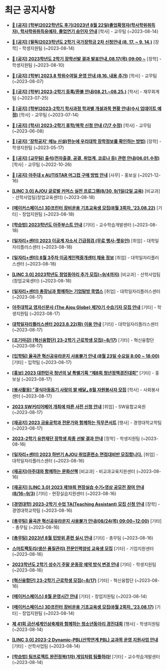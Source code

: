 # 최근 공지사항

* **[📌 [공지] [학부]2022학년도 후기(2023년 8월 22일)졸업확정자(학사학위취득자), 학사학위취득유예자, 졸업연기 승인자 안내](http://ajou.ac.kr/kr/ajou/notice.do?mode=view&amp;articleNo=220071&amp;article.offset=0&amp;articleLimit=30)**
 [학사] - 교무팀 (~2023-08-14)

* **[📌 [공지] [필독]2023학년도 2학기 국가장학금 2차 신청안내 (8. 17. ~ 9. 14.)](http://ajou.ac.kr/kr/ajou/notice.do?mode=view&amp;articleNo=220054&amp;article.offset=0&amp;articleLimit=30)**
 [장학] - 학생지원팀 (~2023-08-14)

* **[📌 [공지] 2023학년도 2학기 장학선발 결과 발표안내_08.17(목) 09:00 ~](http://ajou.ac.kr/kr/ajou/notice.do?mode=view&amp;articleNo=219971&amp;article.offset=0&amp;articleLimit=30)**
 [장학] - 학생지원팀 (~2023-08-10)

* **[📌 [공지] [학부] 2023.8 학위수여일 운영 안내 (8.16. 내용 추가)](http://ajou.ac.kr/kr/ajou/notice.do?mode=view&amp;articleNo=219847&amp;article.offset=0&amp;articleLimit=30)**
 [학사] - 교무팀 (~2023-08-07)

* **[📌 [공지] [학부] 2023-2학기 등록/환불 안내(08.21.~08.25.)](http://ajou.ac.kr/kr/ajou/notice.do?mode=view&amp;articleNo=219379&amp;article.offset=0&amp;articleLimit=30)**
 [학사] - 재무회계팀 (~2023-07-25)

* **[📌 [공지] [학부]2023-2학기 학사과정 학과별 개설과목 현황 안내(수시 업데이트 예정)](http://ajou.ac.kr/kr/ajou/notice.do?mode=view&amp;articleNo=219065&amp;article.offset=0&amp;articleLimit=30)**
 [학사] - 교무팀 (~2023-07-14)

* **[📌 [공지] [학사] 2023-2학기 휴학/복학 신청 안내 (7/7 수정)](http://ajou.ac.kr/kr/ajou/notice.do?mode=view&amp;articleNo=215587&amp;article.offset=0&amp;articleLimit=30)**
 [학사] - 교무팀 (~2023-06-08)

* **[📌 [공지] &#x27;장학공지&#x27; 메뉴 신설(한눈에 우리대학 장학정보를 확인하는 방법)](http://ajou.ac.kr/kr/ajou/notice.do?mode=view&amp;articleNo=214764&amp;article.offset=0&amp;articleLimit=30)**
 [장학] - 학생지원팀 (~2023-05-17)

* **[📌 [공지] [교무팀] 출석(전자출결, 공결, 취업계, 코로나 등) 관련 안내(06.01.수정)](http://ajou.ac.kr/kr/ajou/notice.do?mode=view&amp;articleNo=205552&amp;article.offset=0&amp;articleLimit=30)**
 [학사] - 교무팀 (~2022-10-26)

* **[📌 [공지] 아주대 x AUTISTAR 머그컵 구매 방법 안내](http://ajou.ac.kr/kr/ajou/notice.do?mode=view&amp;articleNo=147976&amp;article.offset=0&amp;articleLimit=30)**
 [사무] - 홍보실 (~2021-12-16)

* **[[LINC 3.0] AJOU 글로벌 커머스 실전 프로그램(8/30, 9/1일(2일 교육)](http://ajou.ac.kr/kr/ajou/notice.do?mode=view&amp;articleNo=220193&amp;article.offset=0&amp;articleLimit=30)**
 [비교과] - 산학사업팀(창업교육센터) (~2023-08-18)

* **[[메이커스페이스] 3D프린터 장비운용 기초교육생 모집(8월 3회차_&#x27;23.08.22)](http://ajou.ac.kr/kr/ajou/notice.do?mode=view&amp;articleNo=220190&amp;article.offset=0&amp;articleLimit=30)**
 [기타] - 창업지원팀 (~2023-08-18)

* **[[학습법] 2023학년도 아주부스트 안내](http://ajou.ac.kr/kr/ajou/notice.do?mode=view&amp;articleNo=220188&amp;article.offset=0&amp;articleLimit=30)**
 [기타] - 교수학습개발센터 (~2023-08-18)

* **[[일자리+센터] 2023 이공계 자소서 긴급점검 (무료 행사-렛유인)](http://ajou.ac.kr/kr/ajou/notice.do?mode=view&amp;articleNo=220177&amp;article.offset=0&amp;articleLimit=30)**
 [취업] - 대학일자리플러스센터 (~2023-08-18)

* **[[일자리+센터] 8월 3주차 이공계인력중개센터 채용 정보](http://ajou.ac.kr/kr/ajou/notice.do?mode=view&amp;articleNo=220176&amp;article.offset=0&amp;articleLimit=30)**
 [취업] - 대학일자리플러스센터 (~2023-08-18)

* **[[LINC 3.0] 2023학년도 창업동아리 추가 모집(~9/4까지)](http://ajou.ac.kr/kr/ajou/notice.do?mode=view&amp;articleNo=220175&amp;article.offset=0&amp;articleLimit=30)**
 [비교과] - 산학사업팀(창업교육센터) (~2023-08-18)

* **[[일자리+센터] 총장님과 함께하는 기업탐방 쿡앱스](http://ajou.ac.kr/kr/ajou/notice.do?mode=view&amp;articleNo=220170&amp;article.offset=0&amp;articleLimit=30)**
 [취업] - 대학일자리플러스센터 (~2023-08-17)

* **[아주대학교 영자신문사 (The Ajou Globe) 제70기 수습기자 모집 안내](http://ajou.ac.kr/kr/ajou/notice.do?mode=view&amp;articleNo=220166&amp;article.offset=0&amp;articleLimit=30)**
 [기타] - 학생지원팀 (~2023-08-17)

* **[대학일자리플러스센터 2023.8.22(화) 이용 안내](http://ajou.ac.kr/kr/ajou/notice.do?mode=view&amp;articleNo=220164&amp;article.offset=0&amp;articleLimit=30)**
 [기타] - 대학일자리플러스센터 (~2023-08-17)

* **[[조기마감] [혁신융합단] 23-2학기 근로학생 모집(~8/17)](http://ajou.ac.kr/kr/ajou/notice.do?mode=view&amp;articleNo=220163&amp;article.offset=0&amp;articleLimit=30)**
 [기타] - 혁신융합단 (~2023-08-17)

* **[[입학팀] 율곡관 혁신공유라운지 사용불가 안내 (8월 23일 수요일 8:00 ~ 18:00)](http://ajou.ac.kr/kr/ajou/notice.do?mode=view&amp;articleNo=220161&amp;article.offset=0&amp;articleLimit=30)**
 [기타] - 입학팀 (~2023-08-17)

* **[[홍보] 2023 대한민국 청년의 날 특별기획 “제8회 청년정책경진대회”](http://ajou.ac.kr/kr/ajou/notice.do?mode=view&amp;articleNo=220154&amp;article.offset=0&amp;articleLimit=30)**
 [기타] - 홍보실 (~2023-08-17)

* **[[봉사활동] ⌜결식아동돕기 사랑의 쌀 배달⌟ 8월 자원봉사자 모집](http://ajou.ac.kr/kr/ajou/notice.do?mode=view&amp;articleNo=220151&amp;article.offset=0&amp;articleLimit=30)**
 [학사] - 사회봉사센터 (~2023-08-17)

* **[2023 SW커리어페어 개최에 따른 사전 신청 안내](http://ajou.ac.kr/kr/ajou/notice.do?mode=view&amp;articleNo=220145&amp;article.offset=0&amp;articleLimit=30)**
 [취업] - SW융합교육원 (~2023-08-17)

* **[[재공지] 2023 금융공학과 전문가와 함께하는 직무콘서트](http://ajou.ac.kr/kr/ajou/notice.do?mode=view&amp;articleNo=220138&amp;article.offset=0&amp;articleLimit=30)**
 [행사] - 경영대학교학팀 (~2023-08-17)

* **[2023-2학기 유한재단 장학생 최종 선발 결과 안내](http://ajou.ac.kr/kr/ajou/notice.do?mode=view&amp;articleNo=220131&amp;article.offset=0&amp;articleLimit=30)**
 [장학] - 학생지원팀 (~2023-08-16)

* **[[일자리+센터] 2023 하반기 AJOU 취업훈련소 면접대비반 모집합니다.](http://ajou.ac.kr/kr/ajou/notice.do?mode=view&amp;articleNo=220120&amp;article.offset=0&amp;articleLimit=30)**
 [취업] - 대학일자리플러스센터 (~2023-08-16)

* **[(재공지)아주대와 함께하는 문화산책](http://ajou.ac.kr/kr/ajou/notice.do?mode=view&amp;articleNo=220117&amp;article.offset=0&amp;articleLimit=30)**
 [비교과] - 비교과교육지원센터 (~2023-08-16)

* **[[재공지] [LINC 3.0] 2023 제19회 현장실습 수기•영상 공모전 참여 안내(8/16~9/3)](http://ajou.ac.kr/kr/ajou/notice.do?mode=view&amp;articleNo=220111&amp;article.offset=0&amp;articleLimit=30)**
 [기타] - 현장실습지원센터 (~2023-08-16)

* **[[경영대학] 2023-2학기 수업 TA(Teaching Assistant) 모집 신청 안내](http://ajou.ac.kr/kr/ajou/notice.do?mode=view&amp;articleNo=220110&amp;article.offset=0&amp;articleLimit=30)**
 [장학] - 경영대학교학팀 (~2023-08-16)

* **[[총무팀] 율곡관 혁신공유라운지 사용불가 안내(08/24(목) 09:00~12:00)](http://ajou.ac.kr/kr/ajou/notice.do?mode=view&amp;articleNo=220105&amp;article.offset=0&amp;articleLimit=30)**
 [기타] - 총무팀 (~2023-08-16)

* **[[총무팀] 2023년 8월 민방위 훈련 실시 안내](http://ajou.ac.kr/kr/ajou/notice.do?mode=view&amp;articleNo=220103&amp;article.offset=0&amp;articleLimit=30)**
 [기타] - 총무팀 (~2023-08-16)

* **[스마트팩토리(생산·품질관리) 전문인력양성 교육생 모집](http://ajou.ac.kr/kr/ajou/notice.do?mode=view&amp;articleNo=220100&amp;article.offset=0&amp;articleLimit=30)**
 [기타] - 기업지원센터 (~2023-08-16)

* **[2023학년도 2학기 성수기 주말 운동장 예약 방식 변경 안내](http://ajou.ac.kr/kr/ajou/notice.do?mode=view&amp;articleNo=220096&amp;article.offset=0&amp;articleLimit=30)**
 [기타] - 학생지원팀 (~2023-08-16)

* **[[혁신융합단] 23-2학기 근로학생 모집(~8/17)](http://ajou.ac.kr/kr/ajou/notice.do?mode=view&amp;articleNo=220089&amp;article.offset=0&amp;articleLimit=30)**
 [기타] - 혁신융합단 (~2023-08-16)

* **[[메이커스페이스] 8월 운영시간 안내](http://ajou.ac.kr/kr/ajou/notice.do?mode=view&amp;articleNo=220083&amp;article.offset=0&amp;articleLimit=30)**
 [기타] - 창업지원팀 (~2023-08-14)

* **[[메이커스페이스] 3D프린터 장비운용 기초교육생 모집(8월 2회차_&#x27;23.08.17)](http://ajou.ac.kr/kr/ajou/notice.do?mode=view&amp;articleNo=220075&amp;article.offset=0&amp;articleLimit=30)**
 [기타] - 창업지원팀 (~2023-08-14)

* **[제 41회 금산세계인삼축제와 함께하는 청소년동아리 경진대회](http://ajou.ac.kr/kr/ajou/notice.do?mode=view&amp;articleNo=220074&amp;article.offset=0&amp;articleLimit=30)**
 [행사] - 학생지원팀 (~2023-08-14)

* **[[LINC 3.0] 2023-2 Dynamic-PBL(산학연계 PBL) 교과목 운영 지원사업 안내](http://ajou.ac.kr/kr/ajou/notice.do?mode=view&amp;articleNo=220064&amp;article.offset=0&amp;articleLimit=30)**
 [기타] - 산학사업팀 (~2023-08-14)

* **[[학습법] 팀프로젝트 완전정복(1차) 게임처럼 팀플하라!](http://ajou.ac.kr/kr/ajou/notice.do?mode=view&amp;articleNo=220063&amp;article.offset=0&amp;articleLimit=30)**
 [기타] - 교수학습개발센터 (~2023-08-14)
